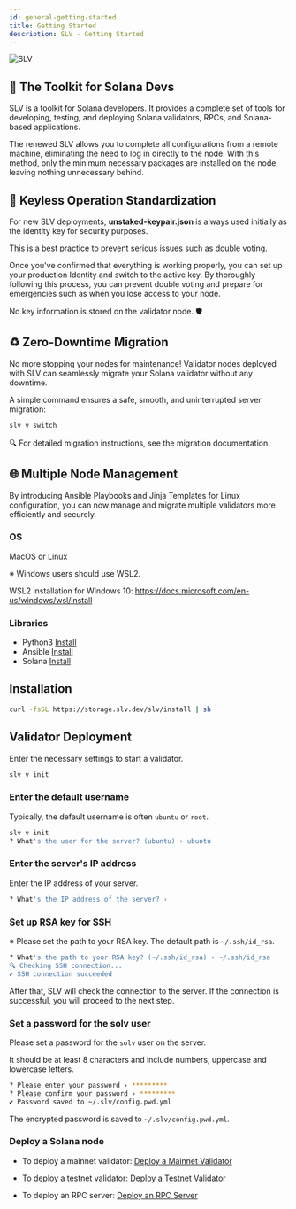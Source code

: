 ```yaml
---
id: general-getting-started
title: Getting Started
description: SLV - Getting Started
---
```


![SLV](https://storage.slv.dev/SLVogp.jpg)

## 🔨 The Toolkit for Solana Devs

SLV is a toolkit for Solana developers. It provides a complete set of tools for developing, testing, and deploying Solana validators, RPCs, and Solana-based applications.

The renewed SLV allows you to complete all configurations from a remote machine, eliminating the need to log in directly to the node. With this method, only the minimum necessary packages are installed on the node, leaving nothing unnecessary behind.

## 🔑 Keyless Operation Standardization

For new SLV deployments, **unstaked-keypair.json** is always used initially as the identity key for security purposes.

This is a best practice to prevent serious issues such as double voting.

Once you've confirmed that everything is working properly, you can set up your production Identity and switch to the active key.
By thoroughly following this process, you can prevent double voting and prepare for emergencies such as when you lose access to your node.

No key information is stored on the validator node. 🛡️

## ♻️ Zero-Downtime Migration
No more stopping your nodes for maintenance!
Validator nodes deployed with SLV can seamlessly migrate your Solana validator without any downtime.

A simple command ensures a safe, smooth, and uninterrupted server migration:

```bash
slv v switch
```

🔍 For detailed migration instructions, see the migration documentation.

## 🌐 Multiple Node Management

By introducing Ansible Playbooks and Jinja Templates for Linux configuration, you can now manage and migrate multiple validators more efficiently and securely.

### OS

MacOS or Linux

※ Windows users should use WSL2.

WSL2 installation for Windows 10: https://docs.microsoft.com/en-us/windows/wsl/install

### Libraries

- Python3 [Install](https://www.python.org/downloads/)
- Ansible
  [Install](https://docs.ansible.com/ansible/latest/installation_guide/intro_installation.html)
- Solana [Install](https://docs.anza.xyz/cli/install)

## Installation

```bash
curl -fsSL https://storage.slv.dev/slv/install | sh
```

## Validator Deployment

Enter the necessary settings to start a validator.

```bash
slv v init
```

### Enter the default username

Typically, the default username is often `ubuntu` or `root`.

```bash
slv v init
? What's the user for the server? (ubuntu) › ubuntu
```

### Enter the server's IP address

Enter the IP address of your server.

```bash
? What's the IP address of the server? ›
```

### Set up RSA key for SSH

※ Please set the path to your RSA key. The default path is `~/.ssh/id_rsa`.

```bash
? What's the path to your RSA key? (~/.ssh/id_rsa) › ~/.ssh/id_rsa
🔍 Checking SSH connection...
✔︎ SSH connection succeeded
```

After that, SLV will check the connection to the server. If the connection is successful, you will proceed to the next step.

### Set a password for the solv user

Please set a password for the `solv` user on the server.

It should be at least 8 characters and include numbers, uppercase and lowercase letters.

```bash
? Please enter your password › *********
? Please confirm your password › *********
✔︎ Password saved to ~/.slv/config.pwd.yml
```

The encrypted password is saved to `~/.slv/config.pwd.yml`.

### Deploy a Solana node

- To deploy a mainnet validator: [Deploy a Mainnet Validator](/en/doc/mainnet-validator/quickstart)

- To deploy a testnet validator: [Deploy a Testnet Validator](/en/doc/testnet-validator/quickstart)

- To deploy an RPC server: [Deploy an RPC Server](/en/doc/mainnet-rpc/quickstart)
